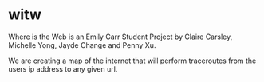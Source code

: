 witw
====

Where is the Web is an Emily Carr Student Project by Claire Carsley, Michelle Yong, Jayde Change and Penny Xu.

We are creating a map of the internet that will perform traceroutes from the users ip address to any given url.

